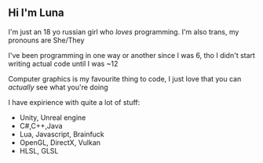 ## Hi I'm Luna
I'm just an 18 yo russian girl who *loves* programming. I'm also trans, my pronouns are She/They

I've been programming in one way or another since I was 6, tho I didn't start writing actual code until I was ~12


Computer graphics is my favourite thing to code, I just love that you can *actually* see what you're doing


I have expirience with quite a lot of stuff:
  - Unity, Unreal engine 
  - C#,C++,Java
  - Lua, Javascript, Brainfuck
  - OpenGL, DirectX, Vulkan
  - HLSL, GLSL
